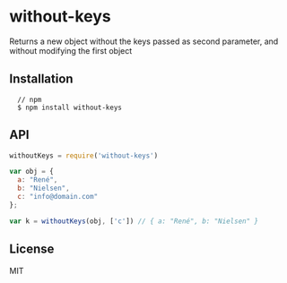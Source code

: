 # without-keys

Returns a new object without the keys passed as second parameter, and without modifying the first object

## Installation

```
  // npm
  $ npm install without-keys
```

## API

```javascript
withoutKeys = require('without-keys')

var obj = {
  a: "René",
  b: "Nielsen",
  c: "info@domain.com"
};

var k = withoutKeys(obj, ['c']) // { a: "René", b: "Nielsen" }
```

## License

MIT
